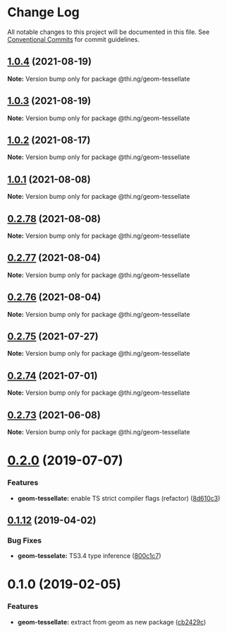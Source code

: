 # Change Log

All notable changes to this project will be documented in this file.
See [Conventional Commits](https://conventionalcommits.org) for commit guidelines.

## [1.0.4](https://github.com/thi-ng/umbrella/compare/@thi.ng/geom-tessellate@1.0.3...@thi.ng/geom-tessellate@1.0.4) (2021-08-19)

**Note:** Version bump only for package @thi.ng/geom-tessellate





## [1.0.3](https://github.com/thi-ng/umbrella/compare/@thi.ng/geom-tessellate@1.0.2...@thi.ng/geom-tessellate@1.0.3) (2021-08-19)

**Note:** Version bump only for package @thi.ng/geom-tessellate





## [1.0.2](https://github.com/thi-ng/umbrella/compare/@thi.ng/geom-tessellate@1.0.1...@thi.ng/geom-tessellate@1.0.2) (2021-08-17)

**Note:** Version bump only for package @thi.ng/geom-tessellate





## [1.0.1](https://github.com/thi-ng/umbrella/compare/@thi.ng/geom-tessellate@0.2.78...@thi.ng/geom-tessellate@1.0.1) (2021-08-08)

**Note:** Version bump only for package @thi.ng/geom-tessellate





## [0.2.78](https://github.com/thi-ng/umbrella/compare/@thi.ng/geom-tessellate@0.2.77...@thi.ng/geom-tessellate@0.2.78) (2021-08-08)

**Note:** Version bump only for package @thi.ng/geom-tessellate





## [0.2.77](https://github.com/thi-ng/umbrella/compare/@thi.ng/geom-tessellate@0.2.76...@thi.ng/geom-tessellate@0.2.77) (2021-08-04)

**Note:** Version bump only for package @thi.ng/geom-tessellate





## [0.2.76](https://github.com/thi-ng/umbrella/compare/@thi.ng/geom-tessellate@0.2.75...@thi.ng/geom-tessellate@0.2.76) (2021-08-04)

**Note:** Version bump only for package @thi.ng/geom-tessellate





## [0.2.75](https://github.com/thi-ng/umbrella/compare/@thi.ng/geom-tessellate@0.2.74...@thi.ng/geom-tessellate@0.2.75) (2021-07-27)

**Note:** Version bump only for package @thi.ng/geom-tessellate





## [0.2.74](https://github.com/thi-ng/umbrella/compare/@thi.ng/geom-tessellate@0.2.73...@thi.ng/geom-tessellate@0.2.74) (2021-07-01)

**Note:** Version bump only for package @thi.ng/geom-tessellate





## [0.2.73](https://github.com/thi-ng/umbrella/compare/@thi.ng/geom-tessellate@0.2.72...@thi.ng/geom-tessellate@0.2.73) (2021-06-08)

**Note:** Version bump only for package @thi.ng/geom-tessellate





# [0.2.0](https://github.com/thi-ng/umbrella/compare/@thi.ng/geom-tessellate@0.1.17...@thi.ng/geom-tessellate@0.2.0) (2019-07-07)

### Features

* **geom-tessellate:** enable TS strict compiler flags (refactor) ([8d610c3](https://github.com/thi-ng/umbrella/commit/8d610c3))

## [0.1.12](https://github.com/thi-ng/umbrella/compare/@thi.ng/geom-tessellate@0.1.11...@thi.ng/geom-tessellate@0.1.12) (2019-04-02)

### Bug Fixes

* **geom-tesselate:** TS3.4 type inference ([800c1c7](https://github.com/thi-ng/umbrella/commit/800c1c7))

# 0.1.0 (2019-02-05)

### Features

* **geom-tessellate:** extract from geom as new package ([cb2429c](https://github.com/thi-ng/umbrella/commit/cb2429c))
